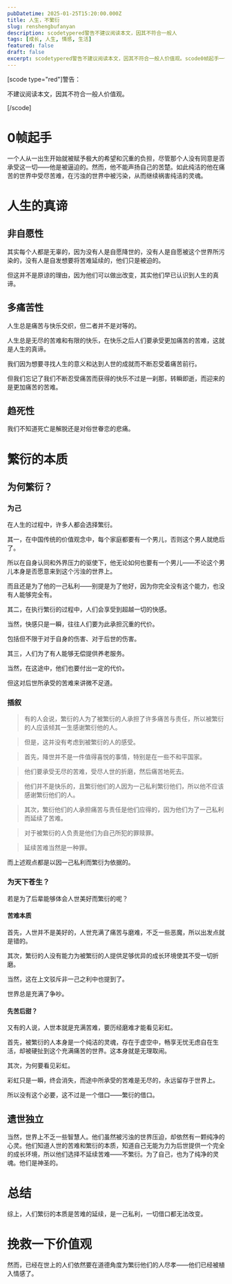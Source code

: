 ```yaml
---
pubDatetime: 2025-01-25T15:20:00.000Z
title: 人生，不繁衍
slug: renshengbufanyan
description: scodetypered警告不建议阅读本文，因其不符合一般人
tags: [成长, 人生, 情感, 生活]
featured: false
draft: false
excerpt: scodetypered警告不建议阅读本文，因其不符合一般人价值观。scode0帧起手一个人从一出生开始就被赋予极大的希望和沉重的负担，尽管那个人没有同意是否承受这一切他是被逼迫的。然而，他不能声扬自
---
```


[scode type="red"]警告：
不建议阅读本文，因其不符合一般人价值观。
[/scode]

# 0帧起手
一个人从一出生开始就被赋予极大的希望和沉重的负担，尽管那个人没有同意是否承受这一切——他是被逼迫的。然而，他不能声扬自己的苦楚。如此纯洁的他在痛苦的世界中受尽苦难，在污浊的世界中被污染，从而继续祸害纯洁的灵魂。

# 人生的真谛
## 非自愿性
其实每个人都是无辜的，因为没有人是自愿降世的，没有人是自愿被这个世界所污染的，没有人是自发想要将苦难延续的，他们只是被迫的。

但这并不是原谅的理由，因为他们可以做出改变，其实他们早已认识到人生的真谛。

## 多痛苦性
人生总是痛苦与快乐交织，但二者并不是对等的。

人生总是无尽的苦难和有限的快乐，在快乐之后人们要承受更加痛苦的苦难，这就是人生的真谛。

我们因为想要寻找人生的意义和达到人世的成就而不断忍受着痛苦前行。

但我们忘记了我们不断忍受痛苦而获得的快乐不过是一刹那，转瞬即逝，而迎来的是更加痛苦的苦难。

## 趋死性
我们不知道死亡是解脱还是对俗世眷恋的悲痛。


# 繁衍的本质
## 为何繁衍？
### 为己
在人生的过程中，许多人都会选择繁衍。

其一，在中国传统的价值观念中，每个家庭都要有一个男儿，否则这个男人就绝后了。

所以在自身认同和外界压力的驱使下，他无论如何也要有一个男儿——不论这个男儿本身是否愿意来到这个污浊的世界上。

而且还是为了他的一己私利——别提是为了他好，因为你完全没有这个能力，也没有人能够完全有。

其二，在执行繁衍的过程中，人们会享受到超越一切的快感。

当然，快感只是一瞬，往往人们要为此承担沉重的代价。

包括但不限于对于自身的伤害、对于后世的伤害。

其三，人们为了有人能够无偿提供养老服务。

当然，在这途中，他们也要付出一定的代价。

但这对后世所承受的苦难来讲微不足道。

### 插叙

> 有的人会说，繁衍的人为了被繁衍的人承担了许多痛苦与责任，所以被繁衍的人应该倾其一生感谢繁衍他的人。
> 
> 但是，这并没有考虑到被繁衍的人的感受。
> 
> 首先，降世并不是一件值得喜悦的事情，特别是在一些不和平国家。
> 
> 他们要承受无尽的苦难，受尽人世的折磨，然后痛苦地死去。
> 
> 他们并不是快乐的，且繁衍他们的人因为一己私利繁衍他们，所以他不应该感谢繁衍他们的人。
> 
> 其次，繁衍他们的人承担痛苦与责任是他们应得的，因为他们为了一己私利而延续了苦难。
> 
> 对于被繁衍的人负责是他们为自己所犯的罪赎罪。
> 
> 延续苦难当然是一种罪。

而上述观点都是以因一己私利而繁衍为依据的。

### 为天下苍生？
若是为了后辈能够体会人世美好而繁衍的呢？

#### 苦难本质
首先，人世并不是美好的，人世充满了痛苦与磨难，不乏一些恶魔，所以出发点就是错的。

其次，繁衍的人没有能力为被繁衍的人提供足够优异的成长环境使其不受一切折磨。

当然，这在上文驳斥非一己之利中也提到了。

世界总是充满了争吵。

#### 先苦后甜？
又有的人说，人世本就是充满苦难，要历经磨难才能看见彩虹。

首先，被繁衍的人本身是一个纯洁的灵魂，存在于虚空中，畅享无忧无虑自在生活，却被硬扯到这个充满痛苦的世界。这本身就是无理取闹。

其次，为何要看见彩虹。

彩虹只是一瞬，终会消失，而途中所承受的苦难是无尽的，永远留存于世界上。

所以没有这个必要，这不过是一个借口——繁衍的借口。

## 遗世独立
当然，世界上不乏一些智慧人。他们虽然被污浊的世界压迫，却依然有一颗纯净的心灵。他们知道人世的苦难和繁衍的本质，知道自己无能为力为后世提供一个完全的成长环境，所以他们选择不延续苦难——不繁衍。为了自己，也为了纯净的灵魂。他们是神圣的。

# 总结
综上，人们繁衍的本质是苦难的延续，是一己私利，一切借口都无法改变。

# 挽救一下价值观
然而，已经在世上的人们依然要在道德角度为繁衍他们的人尽孝——他们已经被植入情感了。

